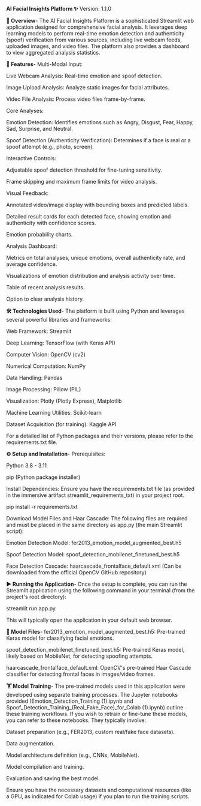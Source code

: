 **AI Facial Insights Platform ✨**
Version: 1.1.0

**📖 Overview**-
The AI Facial Insights Platform is a sophisticated Streamlit web application designed for comprehensive facial analysis. It leverages deep learning models to perform real-time emotion detection and authenticity (spoof) verification from various sources, including live webcam feeds, uploaded images, and video files. The platform also provides a dashboard to view aggregated analysis statistics.

**🚀 Features**-
Multi-Modal Input:

Live Webcam Analysis: Real-time emotion and spoof detection.

Image Upload Analysis: Analyze static images for facial attributes.

Video File Analysis: Process video files frame-by-frame.

Core Analyses:

Emotion Detection: Identifies emotions such as Angry, Disgust, Fear, Happy, Sad, Surprise, and Neutral.

Spoof Detection (Authenticity Verification): Determines if a face is real or a spoof attempt (e.g., photo, screen).

Interactive Controls:

Adjustable spoof detection threshold for fine-tuning sensitivity.

Frame skipping and maximum frame limits for video analysis.

Visual Feedback:

Annotated video/image display with bounding boxes and predicted labels.

Detailed result cards for each detected face, showing emotion and authenticity with confidence scores.

Emotion probability charts.

Analysis Dashboard:

Metrics on total analyses, unique emotions, overall authenticity rate, and average confidence.

Visualizations of emotion distribution and analysis activity over time.

Table of recent analysis results.

Option to clear analysis history.

**🛠️ Technologies Used**-
The platform is built using Python and leverages several powerful libraries and frameworks:

Web Framework: Streamlit

Deep Learning: TensorFlow (with Keras API)

Computer Vision: OpenCV (cv2)

Numerical Computation: NumPy

Data Handling: Pandas

Image Processing: Pillow (PIL)

Visualization: Plotly (Plotly Express), Matplotlib

Machine Learning Utilities: Scikit-learn

Dataset Acquisition (for training): Kaggle API

For a detailed list of Python packages and their versions, please refer to the requirements.txt file.

**⚙️ Setup and Installation**-
Prerequisites:

Python 3.8 - 3.11

pip (Python package installer)


Install Dependencies:
Ensure you have the requirements.txt file (as provided in the immersive artifact streamlit_requirements_txt) in your project root.

pip install -r requirements.txt

Download Model Files and Haar Cascade:
The following files are required and must be placed in the same directory as app.py (the main Streamlit script):

Emotion Detection Model: fer2013_emotion_model_augmented_best.h5

Spoof Detection Model: spoof_detection_mobilenet_finetuned_best.h5

Face Detection Cascade: haarcascade_frontalface_default.xml (Can be downloaded from the official OpenCV GitHub repository)

**▶️ Running the Application**-
Once the setup is complete, you can run the Streamlit application using the following command in your terminal (from the project's root directory):

streamlit run app.py

This will typically open the application in your default web browser.

**🧠 Model Files**-
fer2013_emotion_model_augmented_best.h5: Pre-trained Keras model for classifying facial emotions.

spoof_detection_mobilenet_finetuned_best.h5: Pre-trained Keras model, likely based on MobileNet, for detecting spoofing attempts.

haarcascade_frontalface_default.xml: OpenCV's pre-trained Haar Cascade classifier for detecting frontal faces in images/video frames.

**🏋️ Model Training**-
The pre-trained models used in this application were developed using separate training processes. The Jupyter notebooks provided (Emotion_Detection_Training (1).ipynb and Spoof_Detection_Training_(Real_Fake_Face)_for_Colab (1).ipynb) outline these training workflows. If you wish to retrain or fine-tune these models, you can refer to these notebooks. They typically involve:

Dataset preparation (e.g., FER2013, custom real/fake face datasets).

Data augmentation.

Model architecture definition (e.g., CNNs, MobileNet).

Model compilation and training.

Evaluation and saving the best model.

Ensure you have the necessary datasets and computational resources (like a GPU, as indicated for Colab usage) if you plan to run the training scripts.

 
